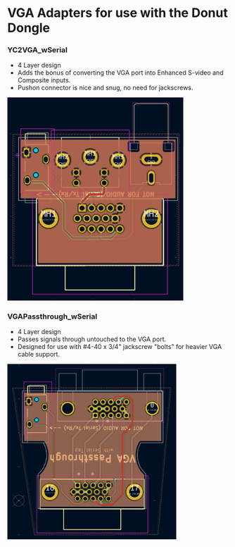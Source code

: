 # VGA Adapters for use with the Donut Dongle

### YC2VGA_wSerial 
 - 4 Layer design
 - Adds the bonus of converting the VGA port into Enhanced S-video and Composite inputs.
 - Pushon connector is nice and snug, no need for jackscrews.
<img width="400" src="../images/10.png" />


### VGAPassthrough_wSerial
 - 4 Layer design
 - Passes signals through untouched to the VGA port.
 - Designed for use with #4-40 x 3/4" jackscrew "bolts" for heavier VGA cable support.
<img width="384" src="../images/11.png" />





